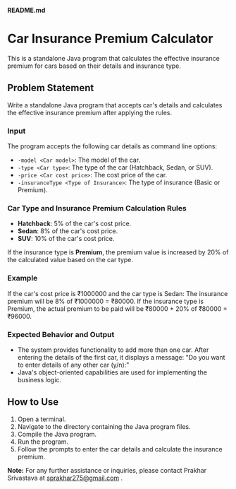 **README.md**

# Car Insurance Premium Calculator

This is a standalone Java program that calculates the effective insurance premium for cars based on their details and insurance type.

## Problem Statement

Write a standalone Java program that accepts car's details and calculates the effective insurance premium after applying the rules.

### Input

The program accepts the following car details as command line options:

- `-model <Car model>`: The model of the car.
- `-type <Car type>`: The type of the car (Hatchback, Sedan, or SUV).
- `-price <Car cost price>`: The cost price of the car.
- `-insuranceType <Type of Insurance>`: The type of insurance (Basic or Premium).

### Car Type and Insurance Premium Calculation Rules

- **Hatchback**: 5% of the car's cost price.
- **Sedan**: 8% of the car's cost price.
- **SUV**: 10% of the car's cost price.

If the insurance type is **Premium**, the premium value is increased by 20% of the calculated value based on the car type.

### Example

If the car's cost price is ₹1000000 and the car type is Sedan:
The insurance premium will be 8% of ₹1000000 = ₹80000.
If the insurance type is Premium,
the actual premium to be paid will be ₹80000 + 20% of ₹80000 = ₹96000.

### Expected Behavior and Output

- The system provides functionality to add more than one car. After entering the details of the first car, it displays a message: "Do you want to enter details of any other car (y/n):"
- Java's object-oriented capabilities are used for implementing the business logic.

## How to Use

1. Open a terminal.
2. Navigate to the directory containing the Java program files.
3. Compile the Java program.
4. Run the program.
5. Follow the prompts to enter the car details and calculate the insurance premium.

**Note:** For any further assistance or inquiries, please contact Prakhar Srivastava at sprakhar275@gmail.com .
